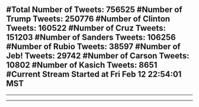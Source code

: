 #Total Number of Tweets: 756525 
#Number of Trump Tweets: 250776
#Number of Clinton Tweets: 160522
#Number of Cruz Tweets: 151203
#Number of Sanders Tweets: 106256
#Number of Rubio Tweets: 38597
#Number of Jeb! Tweets: 29742
#Number of Carson Tweets: 10802
#Number of Kasich Tweets: 8651
#Current Stream Started at Fri Feb 12 22:54:01 MST
---
---
---
